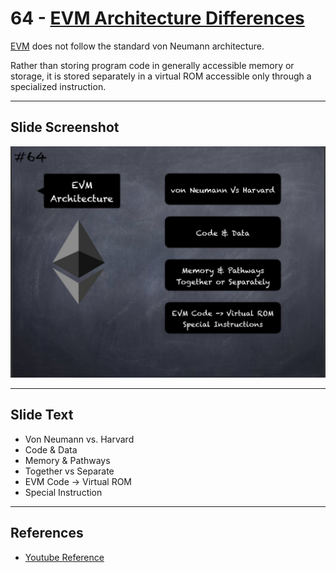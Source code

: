 # 64 - [EVM Architecture Differences](EVM%20Architecture%20Differences.md)

[EVM](EVM.md) does not follow the standard von Neumann architecture. 

Rather than storing program code in generally accessible memory or storage, it is stored separately in a virtual ROM accessible only through a specialized instruction.

___
## Slide Screenshot
![064.jpg](../../images/1.%20Ethereum%20101/064.jpg)
___
## Slide Text
- Von Neumann vs. Harvard
- Code & Data
- Memory & Pathways
- Together vs Separate 
- EVM Code -> Virtual ROM 
- Special Instruction 
___
## References
- [Youtube Reference](https://youtu.be/MFoxW07ICKs?t=174)